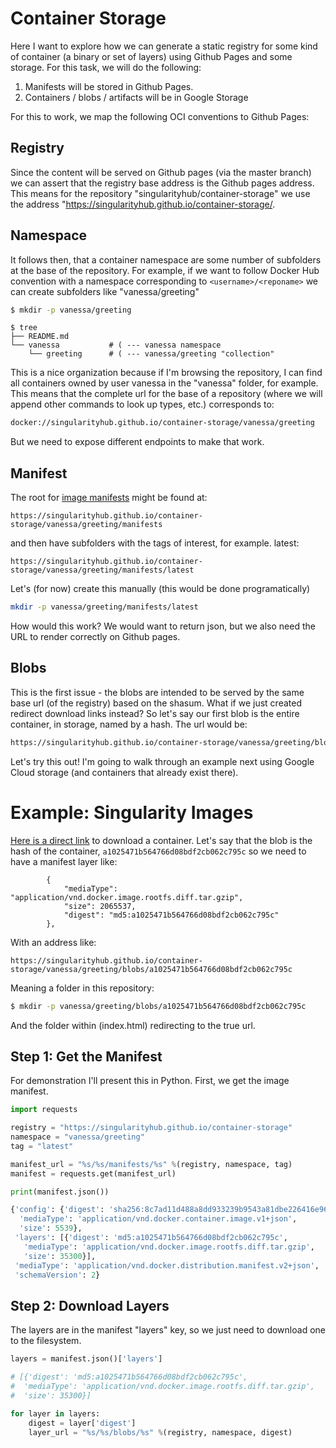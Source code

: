 # Container Storage

Here I want to explore how we can generate a static registry for some kind
of container (a binary or set of layers) using Github Pages and some storage.
For this task, we will do the following:

 1. Manifests will be stored in Github Pages.
 2. Containers / blobs / artifacts will be in Google Storage

For this to work, we map the following OCI conventions to Github Pages:

## Registry

Since the content will be served on Github pages (via the master branch)
we can assert that the registry base address is the Github pages 
address. This means for the repository "singularityhub/container-storage"
we use the address "https://singularityhub.github.io/container-storage/.

## Namespace

It follows then, that a container namespace are some number of subfolders at
the base of the repository. For example, if we want to follow Docker Hub
convention with a namespace corresponding to `<username>/<reponame>`
we can create subfolders like "vanessa/greeting"

```bash
$ mkdir -p vanessa/greeting
```
```
$ tree
├── README.md
└── vanessa           # ( --- vanessa namespace
    └── greeting      # ( --- vanessa/greeting "collection"
```

This is a nice organization because if I'm browsing the repository, I can
find all containers owned by user vanessa in the "vanessa" folder, for example.
This means that the complete url for the base of a repository (where we will
append other commands to look up types, etc.) corresponds to:

```bash
docker://singularityhub.github.io/container-storage/vanessa/greeting
```

But we need to expose different endpoints to make that work.

## Manifest

The root for [image manifests](https://github.com/opencontainers/image-spec/blob/master/manifest.md) 
might be found at:

```
https://singularityhub.github.io/container-storage/vanessa/greeting/manifests
```

and then have subfolders with the tags of interest, for example. latest:

```
https://singularityhub.github.io/container-storage/vanessa/greeting/manifests/latest
```

Let's (for now) create this manually (this would be done programatically)

```bash
mkdir -p vanessa/greeting/manifests/latest
```

How would this work? We would want to return json, but we also need the URL to
render correctly on Github pages.

## Blobs

This is the first issue - the blobs are intended to be served by the same
base url (of the registry) based on the shasum. What if we just created
redirect download links instead? So let's say our first blob is the entire
container, in storage, named by a hash. The url would be:

```bash
https://singularityhub.github.io/container-storage/vanessa/greeting/blobs/<digest>
```

Let's try this out! I'm going to walk through an example next using Google Cloud
storage (and containers that already exist there).

# Example: Singularity Images

[Here is a direct link](https://storage.googleapis.com/singularityhub/singularityhub/github.com/vsoch/singularity-images/130504089d5b2b44e2788992d0de75b625da6796/a1025471b564766d08bdf2cb062c795c/a1025471b564766d08bdf2cb062c795c.simg) to download a container. Let's say that the
blob is the hash of the container, `a1025471b564766d08bdf2cb062c795c` so we need to
have a manifest layer like:

```
        {
            "mediaType": "application/vnd.docker.image.rootfs.diff.tar.gzip",
            "size": 2065537,
            "digest": "md5:a1025471b564766d08bdf2cb062c795c"
        },
```

With an address like:

```
https://singularityhub.github.io/container-storage/vanessa/greeting/blobs/a1025471b564766d08bdf2cb062c795c
```


Meaning a folder in this repository:

```bash
$ mkdir -p vanessa/greeting/blobs/a1025471b564766d08bdf2cb062c795c
```

And the folder within (index.html) redirecting to the true url.


## Step 1: Get the Manifest

For demonstration I'll present this in Python. First, we get the image manifest.

```python
import requests

registry = "https://singularityhub.github.io/container-storage"
namespace = "vanessa/greeting"
tag = "latest"

manifest_url = "%s/%s/manifests/%s" %(registry, namespace, tag)
manifest = requests.get(manifest_url)

print(manifest.json())

{'config': {'digest': 'sha256:8c7ad11d488a8dd933239b9543a81dbe226416e96dc2f441d3bd038d664c1c92',
  'mediaType': 'application/vnd.docker.container.image.v1+json',
  'size': 5539},
 'layers': [{'digest': 'md5:a1025471b564766d08bdf2cb062c795c',
   'mediaType': 'application/vnd.docker.image.rootfs.diff.tar.gzip',
   'size': 35300}],
 'mediaType': 'application/vnd.docker.distribution.manifest.v2+json',
 'schemaVersion': 2}
```


## Step 2: Download Layers

The layers are in the manifest "layers" key, so we just need to download
one to the filesystem.

```python
layers = manifest.json()['layers']

# [{'digest': 'md5:a1025471b564766d08bdf2cb062c795c',
#  'mediaType': 'application/vnd.docker.image.rootfs.diff.tar.gzip',
#  'size': 35300}]

for layer in layers:
    digest = layer['digest']
    layer_url = "%s/%s/blobs/%s" %(registry, namespace, digest)

```

